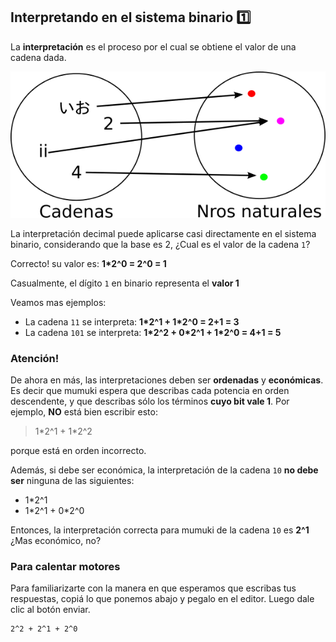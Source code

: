 ## Interpretando en el sistema binario :one:

La **interpretación** es el proceso por el cual se obtiene el valor de una cadena dada. 

![Interpretacion](https://raw.githubusercontent.com/Orga-UNQ/mumuki-guia-bajo-nivel-sistemas-de-numeracion/master/images/interpretar.png "Interpretacion")


La interpretación decimal puede aplicarse casi directamente en el sistema binario, considerando que la base es 2, ¿Cual es el valor de la cadena `1`? 

Correcto! su valor es: **1\*2^0 = 2^0 = 1**

Casualmente, el dígito `1` en binario representa el **valor 1**

Veamos mas ejemplos:

* La cadena `11` se interpreta: **1\*2^1 + 1\*2^0 = 2+1 = 3**
* La cadena `101` se interpreta: **1\*2^2 + 0\*2^1 + 1\*2^0 = 4+1 = 5**

### Atención! 
De ahora en más, las interpretaciones deben ser **ordenadas** y **económicas**. Es decir que mumuki espera que describas cada potencia en orden descendente, y que describas sólo los términos **cuyo bit vale 1**. Por ejemplo, **NO** está bien escribir esto:

> 1\*2^1 + 1\*2^2

porque está en orden incorrecto.

Además, si debe ser económica, la interpretación de la cadena `10` **no debe ser** ninguna de las siguientes:

* 1\*2^1
* 1\*2^1 + 0\*2^0

Entonces, la interpretación correcta para mumuki de la cadena `10` es **2^1** ¿Mas económico, no?

### Para calentar motores


Para familiarizarte con la manera en que esperamos que escribas tus respuestas, copiá lo que ponemos abajo y pegalo en el editor. Luego dale clic al botón enviar.

```
2^2 + 2^1 + 2^0
```
